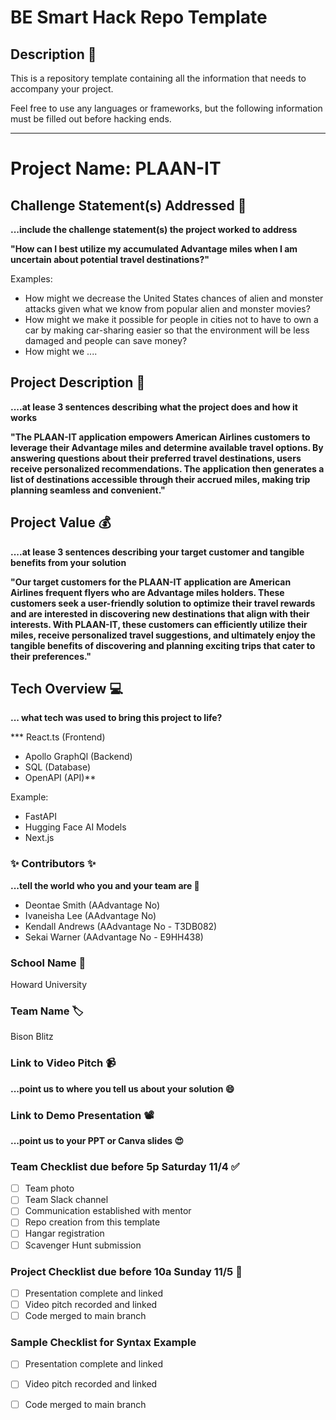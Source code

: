 # BE Smart Hack Repo Template

## Description 🚨 
This is a repository template containing all the information that needs to accompany your project.

Feel free to use any languages or frameworks, but the following information must be filled out before hacking ends.
___________
# Project Name: PLAAN-IT

## Challenge Statement(s) Addressed 🎯
**...include the challenge statement(s) the project worked to address**

**"How can I best utilize my accumulated Advantage miles when I am uncertain about potential travel destinations?"**

Examples:
* How might we decrease the United States chances of alien and monster attacks given what we know from popular alien and monster movies?
* How might we make it possible for people in cities not to have to own a car by making car-sharing easier so that the environment will be less damaged and people can save money?
* How might we ....

## Project Description 🤯
**....at lease 3 sentences describing what the project does and how it works**

**"The PLAAN-IT application empowers American Airlines customers to leverage their Advantage miles and determine available travel options. By answering questions about their preferred travel destinations, users receive personalized recommendations. The application then generates a list of destinations accessible through their accrued miles, making trip planning seamless and convenient."**

## Project Value 💰
**....at lease 3 sentences describing your target customer and tangible benefits from your solution**

**"Our target customers for the PLAAN-IT application are American Airlines frequent flyers who are Advantage miles holders. These customers seek a user-friendly solution to optimize their travel rewards and are interested in discovering new destinations that align with their interests. With PLAAN-IT, these customers can efficiently utilize their miles, receive personalized travel suggestions, and ultimately enjoy the tangible benefits of discovering and planning exciting trips that cater to their preferences."**


## Tech Overview 💻
**... what tech was used to bring this project to life?**

*** React.ts (Frontend)
* Apollo GraphQl (Backend)
* SQL (Database)
* OpenAPI (API)**

Example:
* FastAPI
* Hugging Face AI Models
* Next.js


### ✨ Contributors ✨
**...tell the world who you and your team are 🙂**
* Deontae Smith (AAdvantage No)
* Ivaneisha Lee (AAdvantage No)
* Kendall Andrews (AAdvantage No - T3DB082)
* Sekai Warner (AAdvantage No - E9HH438)

### School Name 🏫
Howard University

### Team Name 🏷
Bison Blitz

### Link to Video Pitch 📹
**...point us to where you tell us about your solution 😄**

### Link to Demo Presentation 📽
**...point us to your PPT or Canva slides 😍**

### Team Checklist due before 5p Saturday 11/4 ✅
- [ ] Team photo
- [ ] Team Slack channel
- [ ] Communication established with mentor
- [ ] Repo creation from this template
- [ ] Hangar registration
- [ ] Scavenger Hunt submission

### Project Checklist due before 10a Sunday 11/5 🏁
- [ ] Presentation complete and linked
- [ ] Video pitch recorded and linked
- [ ] Code merged to main branch

### Sample Checklist for Syntax Example 
- [ ] Presentation complete and linked
- [ ] Video pitch recorded and linked
- [ ] Code merged to main branch


